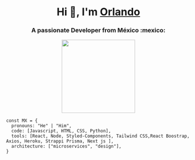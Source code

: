 <h1 align="center">Hi 👋, I'm <a href="https://OrlandoIPN.github.io/Me.io/" target="blank">
Orlando</a></h1>
<h3 align="center">A passionate Developer from México :mexico:</h3>

<p align="center" width="300">
   <img align="center" width="200" src="https://i.postimg.cc/28SNbmQc/foto-perfil-circulo-200x200.png" />
</p>


    
    const MX = {
      pronouns: "He" | "Him",
      code: [Javascript, HTML, CSS, Python],
      tools: [React, Node, Styled-Components, Tailwind CSS,React Boostrap, Axios, Heroku, Strappi Prisma, Next js ],
      architecture: ["microservices", "design"],
    }
    


